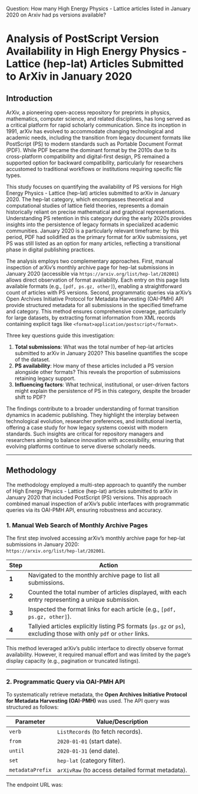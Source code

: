 Question: How many High Energy Physics - Lattice articles listed in January 2020 on Arxiv had ps versions available?

# Analysis of PostScript Version Availability in High Energy Physics - Lattice (hep-lat) Articles Submitted to ArXiv in January 2020  

## Introduction  
ArXiv, a pioneering open-access repository for preprints in physics, mathematics, computer science, and related disciplines, has long served as a critical platform for rapid scholarly communication. Since its inception in 1991, arXiv has evolved to accommodate changing technological and academic needs, including the transition from legacy document formats like PostScript (PS) to modern standards such as Portable Document Format (PDF). While PDF became the dominant format by the 2010s due to its cross-platform compatibility and digital-first design, PS remained a supported option for backward compatibility, particularly for researchers accustomed to traditional workflows or institutions requiring specific file types.  

This study focuses on quantifying the availability of PS versions for High Energy Physics - Lattice (hep-lat) articles submitted to arXiv in January 2020. The hep-lat category, which encompasses theoretical and computational studies of lattice field theories, represents a domain historically reliant on precise mathematical and graphical representations. Understanding PS retention in this category during the early 2020s provides insights into the persistence of legacy formats in specialized academic communities. January 2020 is a particularly relevant timeframe: by this period, PDF had solidified as the primary format for arXiv submissions, yet PS was still listed as an option for many articles, reflecting a transitional phase in digital publishing practices.  

The analysis employs two complementary approaches. First, manual inspection of arXiv’s monthly archive page for hep-lat submissions in January 2020 (accessible via `https://arxiv.org/list/hep-lat/202001`) allows direct observation of format availability. Each entry on this page lists available formats (e.g., `[pdf, ps.gz, other]`), enabling a straightforward count of articles with PS versions. Second, programmatic queries via arXiv’s Open Archives Initiative Protocol for Metadata Harvesting (OAI-PMH) API provide structured metadata for all submissions in the specified timeframe and category. This method ensures comprehensive coverage, particularly for large datasets, by extracting format information from XML records containing explicit tags like `<format>application/postscript</format>`.  

Three key questions guide this investigation:  
1. **Total submissions**: What was the total number of hep-lat articles submitted to arXiv in January 2020? This baseline quantifies the scope of the dataset.  
2. **PS availability**: How many of these articles included a PS version alongside other formats? This reveals the proportion of submissions retaining legacy support.  
3. **Influencing factors**: What technical, institutional, or user-driven factors might explain the persistence of PS in this category, despite the broader shift to PDF?  

The findings contribute to a broader understanding of format transition dynamics in academic publishing. They highlight the interplay between technological evolution, researcher preferences, and institutional inertia, offering a case study for how legacy systems coexist with modern standards. Such insights are critical for repository managers and researchers aiming to balance innovation with accessibility, ensuring that evolving platforms continue to serve diverse scholarly needs.  

---

## Methodology  

The methodology employed a multi-step approach to quantify the number of High Energy Physics - Lattice (hep-lat) articles submitted to arXiv in January 2020 that included PostScript (PS) versions. This approach combined manual inspection of arXiv’s public interfaces with programmatic queries via its OAI-PMH API, ensuring robustness and accuracy.  

### **1. Manual Web Search of Monthly Archive Pages**  
The first step involved accessing arXiv’s monthly archive page for hep-lat submissions in January 2020:  
`https://arxiv.org/list/hep-lat/202001`.  

| **Step** | **Action** |  
|----------|------------|  
| **1** | Navigated to the monthly archive page to list all submissions. |  
| **2** | Counted the total number of articles displayed, with each entry representing a unique submission. |  
| **3** | Inspected the format links for each article (e.g., `[pdf, ps.gz, other]`). |  
| **4** | Tallyied articles explicitly listing PS formats (`ps.gz` or `ps`), excluding those with only `pdf` or `other` links. |  

This method leveraged arXiv’s public interface to directly observe format availability. However, it required manual effort and was limited by the page’s display capacity (e.g., pagination or truncated listings).  

---

### **2. Programmatic Query via OAI-PMH API**  
To systematically retrieve metadata, the **Open Archives Initiative Protocol for Metadata Harvesting (OAI-PMH)** was used. The API query was structured as follows:  

| **Parameter** | **Value/Description** |  
|---------------|-----------------------|  
| `verb` | `ListRecords` (to fetch records). |  
| `from` | `2020-01-01` (start date). |  
| `until` | `2020-01-31` (end date). |  
| `set` | `hep-lat` (category filter). |  
| `metadataPrefix` | `arXivRaw` (to access detailed format metadata). |  

The endpoint URL was:  